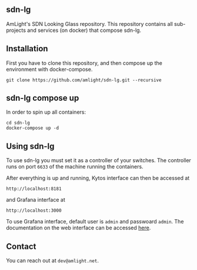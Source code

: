 ## sdn-lg

AmLight's SDN Looking Glass repository. This repository contains all sub-projects and services (on docker) that compose sdn-lg.

## Installation

First you have to clone this repository, and then compose up the environment with docker-compose.

```
git clone https://github.com/amlight/sdn-lg.git --recursive
```

## sdn-lg compose up

In order to spin up all containers:

```
cd sdn-lg
docker-compose up -d
```

## Using sdn-lg

To use sdn-lg you must set it as a controller of your switches. The controller runs on port `6633` of the machine running the containers.

After everything is up and running, Kytos interface can then be accessed at

```
http://localhost:8181
```

and Grafana interface at

```
http://localhost:3000
```

To use Grafana interface, default user is `admin` and passwoard `admin`. The documentation on the web interface can be accessed [here](https://github.com/amlight/grafana-amlight-app-sdnlg/blob/master/README.md).

## Contact

You can reach out at `dev@amlight.net`.
